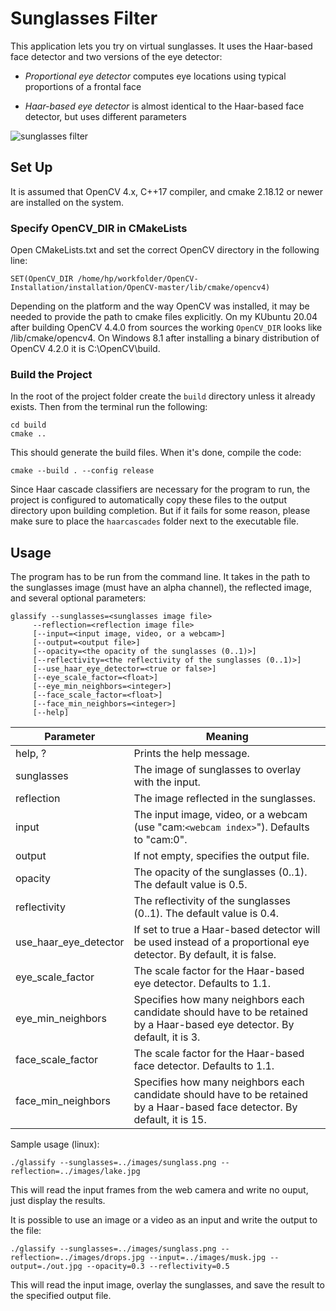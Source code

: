 # Sunglasses Filter

This application lets you try on virtual sunglasses. It uses the Haar-based face detector and two versions of the eye detector:

* *Proportional eye detector* computes eye locations using typical proportions of a frontal face

* *Haar-based eye detector* is almost identical to the Haar-based face detector, but uses different parameters 

![sunglasses filter](./assets/cover.jpg)

## Set Up

It is assumed that OpenCV 4.x, C++17 compiler, and cmake 2.18.12 or newer are installed on the system.

### Specify OpenCV_DIR in CMakeLists

Open CMakeLists.txt and set the correct OpenCV directory in the following line:

```
SET(OpenCV_DIR /home/hp/workfolder/OpenCV-Installation/installation/OpenCV-master/lib/cmake/opencv4)
```

Depending on the platform and the way OpenCV was installed, it may be needed to provide the path to cmake files explicitly. On my KUbuntu 20.04 after building OpenCV 4.4.0 from sources the working `OpenCV_DIR` looks like <OpenCV installation path>/lib/cmake/opencv4. On Windows 8.1 after installing a binary distribution of OpenCV 4.2.0 it is C:\OpenCV\build.


### Build the Project

In the root of the project folder create the `build` directory unless it already exists. Then from the terminal run the following:

```
cd build
cmake ..
```

This should generate the build files. When it's done, compile the code:

```
cmake --build . --config release
```

Since Haar cascade classifiers are necessary for the program to run, the project is configured to automatically copy these files to the output directory upon building completion. But if it fails for some reason, please make sure to place the `haarcascades` folder next to the executable file.


## Usage

The program has to be run from the command line. It takes in the path to the sunglasses image (must have an alpha channel), the reflected image, and several optional parameters: 

```
glassify --sunglasses=<sunglasses image file>
	 --reflection=<reflection image file>
	 [--input=<input image, video, or a webcam>]
	 [--output=<output file>]
	 [--opacity=<the opacity of the sunglasses (0..1)>]
	 [--reflectivity=<the reflectivity of the sunglasses (0..1)>]
	 [--use_haar_eye_detector=<true or false>]
	 [--eye_scale_factor=<float>]
	 [--eye_min_neighbors=<integer>]
	 [--face_scale_factor=<float>]
	 [--face_min_neighbors=<integer>] 
	 [--help]
```

Parameter    | Meaning 
------------ | --------------------------------------
help, ? | Prints the help message.
sunglasses | The image of sunglasses to overlay with the input.
reflection | The image reflected in the sunglasses.
input | The input image, video, or a webcam (use "cam:`<webcam index>`"). Defaults to "cam:0".
output | If not empty, specifies the output file.
opacity | The opacity of the sunglasses (0..1). The default value is 0.5. 
reflectivity | The reflectivity of the sunglasses (0..1). The default value is 0.4. 
use_haar_eye_detector | If set to true a Haar-based detector will be used instead of a proportional eye detector. By default, it is false. 
eye_scale_factor | The scale factor for the Haar-based eye detector. Defaults to 1.1.
eye_min_neighbors | Specifies how many neighbors each candidate should have to be retained by a Haar-based eye detector. By default, it is 3.
face_scale_factor | The scale factor for the Haar-based face detector. Defaults to 1.1.
face_min_neighbors | Specifies how many neighbors each candidate should have to be retained by a Haar-based face detector. By default, it is 15.



Sample usage (linux):
```
./glassify --sunglasses=../images/sunglass.png --reflection=../images/lake.jpg
```

This will read the input frames from the web camera and write no ouput, just display the results. 

It is possible to use an image or a video as an input and write the output to the file:
```
./glassify --sunglasses=../images/sunglass.png --reflection=../images/drops.jpg --input=../images/musk.jpg --output=./out.jpg --opacity=0.3 --reflectivity=0.5
```

This will read the input image, overlay the sunglasses, and save the result to the specified output file.